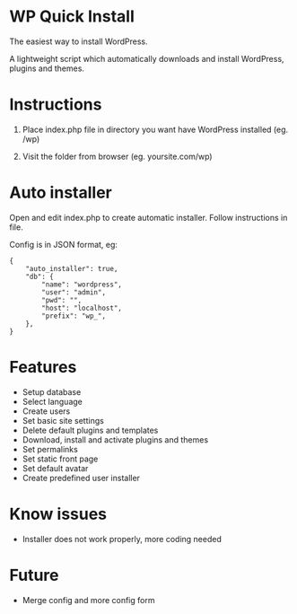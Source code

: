 WP Quick Install
================

The easiest way to install WordPress.

A lightweight script which automatically downloads and install WordPress, plugins and themes.


Instructions
================

1) Place index.php file in directory you want have WordPress installed (eg. /wp)

2) Visit the folder from browser (eg. yoursite.com/wp)


Auto installer
================

Open and edit index.php to create automatic installer. Follow instructions in file.

Config is in JSON format, eg:
```
{
	"auto_installer": true,
	"db": {
		"name": "wordpress",
		"user": "admin",
		"pwd": "",
		"host": "localhost",
		"prefix": "wp_",
	},
}
```

Features
================

+ Setup database
+ Select language
+ Create users
+ Set basic site settings
+ Delete default plugins and templates
+ Download, install and activate plugins and themes
+ Set permalinks
+ Set static front page
+ Set default avatar
+ Create predefined user installer

Know issues
================

+ Installer does not work properly, more coding needed


Future
================

+ Merge config and more config form
